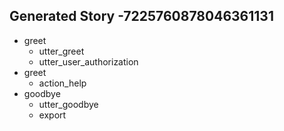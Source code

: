 ## Generated Story -7225760878046361131
* greet
    - utter_greet
    - utter_user_authorization
* greet
    - action_help
* goodbye
    - utter_goodbye
    - export

